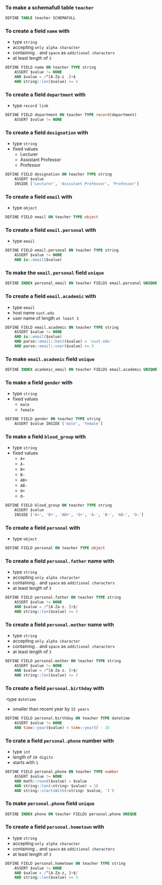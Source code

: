 ### To make a schemafull table `teacher`
```sql
DEFINE TABLE teacher SCHEMAFULL
```

### To create a field `name` with
- type `string`
- accepting `only alpha character`
- containing `.` and `space` as `additional characters`
- at least length of `3`

```sql
DEFINE FIELD name ON teacher TYPE string 
    ASSERT $value != NONE 
    AND $value = /^[A-Za-z .]+$
    AND string::len($value) >= 3
```

### To create a field `department` with
- type `record link`
```sql
DEFINE FIELD department ON teacher TYPE record(department) 
    ASSERT $value != NONE
```

### To create a field `designation` with
- type `string`
- fixed values
    - Lecturer
    - Assistant Professor
    - Professor

```sql
DEFINE FIELD designation ON teacher TYPE string 
    ASSERT $value 
    INSIDE ['Lecturer', 'Assistant Professor', 'Professor']
```

### To create a field `email` with
- type `object`
```sql
DEFINE FIELD email ON teacher TYPE object
```

### To create a field `email.personal` with
- type `email`

```sql
DEFINE FIELD email.personal ON teacher TYPE string 
    ASSERT $value != NONE 
    AND is::email($value)
```

### To make the `email.personal` field `unique`

```sql
DEFINE INDEX personal_email ON teacher FIELDS email.personal UNIQUE
```

### To create a field `email.academic` with
- type `email`
- host name `sust.edu`
- user name of length `at least 3`
  
```sql
DEFINE FIELD email.academic ON teacher TYPE string 
    ASSERT $value != NONE 
    AND is::email($value) 
    AND parse::email::host($value) = 'sust.edu' 
    AND parse::email::user($value) >= 3
```

### To make `email.academic` field `unique` 

```sql
DEFINE INDEX academic_email ON teacher FIELDS email.academic UNIQUE
```

### To make a field `gender` with
- type `string`
- fixed values 
  - `male`
  - `female`

```sql
DEFINE FIELD gender ON teacher TYPE string 
    ASSERT $value INSIDE ['male', 'female']
```

### To make a field `blood_group` with
- type `string`
- fixed values
   - `A+`
   - `A-`
   - `B+`
   - `B-`
   - `AB+`
   - `AB-`
   - `O+`
   - `O-`

```sql
DEFINE FIELD blood_group ON teacher TYPE string 
    ASSERT $value 
    INSIDE ['A+', 'B+', 'AB+', 'O+', 'A-', 'B-', 'AB-', 'O-']
```

### To create a field `personal` with
- type `object`

```sql
DEFINE FIELD personal ON teacher TYPE object
```

### To create a field `personal.father` name with
- type `string`
- accepting `only alpha character`
- containing `.` and `space` as `additional characters`
- at least length of `3`

```sql
DEFINE FIELD personal.father ON teacher TYPE string 
    ASSERT $value != NONE 
    AND $value = /^[A-Za-z. ]+$/ 
    AND string::len($value) >= 3
```

### To create a field `personal.mother` name with
- type `string`
- accepting `only alpha character`
- containing `.` and `space` as `additional characters`
- at least length of `3`

```sql
DEFINE FIELD personal.mother ON teacher TYPE string 
    ASSERT $value != NONE 
    AND $value = /^[A-Za-z. ]+$/ 
    AND string::len($value) >= 3
```

### To create a field `personal.birthday` with
-type `datetime`
- smaller than recent year by `15 years`

```sql
DEFINE FIELD personal.birthday ON teacher TYPE datetime 
    ASSERT $value != NONE 
    AND time::year($value) < time::year() - 15
```

### To crate a field `personal.phone` number with
- type `int`
- length of `10 digits` 
- starts with `1`

```sql
DEFINE FIELD personal.phone ON teacher TYPE number 
    ASSERT $value != NONE 
    AND math::round($value) = $value
    AND string::len(<string> $value) = 10
    AND string::startsWith(<string> $value, '1') 
```

### To make `personal.phone` field `unique`

```sql
DEFINE INDEX phone ON teacher FIELDS personal.phone UNIQUE
```

### To create a field `personal.hometown` with
- type `string`
- accepting `only alpha character`
- containing `,` and `space` as `additional characters`
- at least length of `3`

```sql
DEFINE FIELD personal.hometown ON teacher TYPE string 
    ASSERT $value != NONE 
    AND $value = /^[A-Za-z, ]+$/ 
    AND string::len($value) >= 3
```

